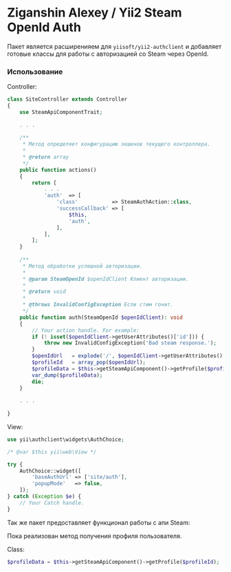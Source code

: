 # Ziganshin Alexey / Yii2 Steam OpenId Auth

Пакет является расширенияем для `yiisoft/yii2-authclient` и добавляет готовые классы для работы с авторизацией со Steam через OpenId.
 
### Использование

Controller:
```php
class SiteController extends Controller
{
    use SteamApiComponentTrait;
    
    . . .
    
    /**
     * Метод определяет конфигурацию экшенов текущего контроллера.
     *
     * @return array
     */
    public function actions()
    {
        return [
            . . .
            'auth'  => [
                'class'           => SteamAuthAction::class,
                'successCallback' => [
                    $this,
                    'auth',
                ],
            ],
        ];
    }
    
    /**
     * Метод обработки успешной авторизации.
     *
     * @param SteamOpenId $openIdClient Клиент авторизации.
     *
     * @return void
     *
     * @throws InvalidConfigException Если стим гонит.
     */
    public function auth(SteamOpenId $openIdClient): void
    {
        // Your action handle. For example:
        if (! isset($openIdClient->getUserAttributes()['id'])) {
            throw new InvalidConfigException('Bad steam response.');
        }
        $openIdUrl   = explode('/', $openIdClient->getUserAttributes()['id']);
        $profileId   = array_pop($openIdUrl);
        $profileData = $this->getSteamApiComponent()->getProfile($profileId);
        var_dump($profileData);
        die;
    }
    
    . . .
    
}
```

View:
```php
use yii\authclient\widgets\AuthChoice;

/* @var $this yii\web\View */

try {
    AuthChoice::widget([
        'baseAuthUrl' => ['site/auth'],
        'popupMode'   => false,
    ]);
} catch (Exception $e) {
    // Your Catch handle.
}
```

Так же пакет предоставляет функционал работы с апи Steam:

Пока реализован метод получения профиля пользователя.

Class:

```php
$profileData = $this->getSteamApiComponent()->getProfile($profileId);
```
